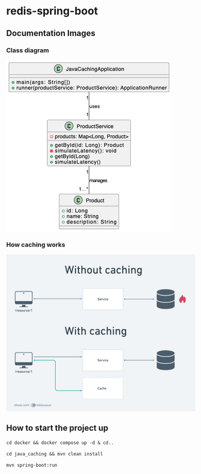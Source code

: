 # redis-spring-boot

## Documentation Images

### Class diagram
![Class Diagram](docs/class-diagram.drawio.png)

### How caching works
![How caching works](docs/caching.png)

## How to start the project up
```shell
cd docker && docker compose up -d & cd..
```

```shell
cd java_caching && mvn clean install
```

```shell
mvn spring-boot:run
```